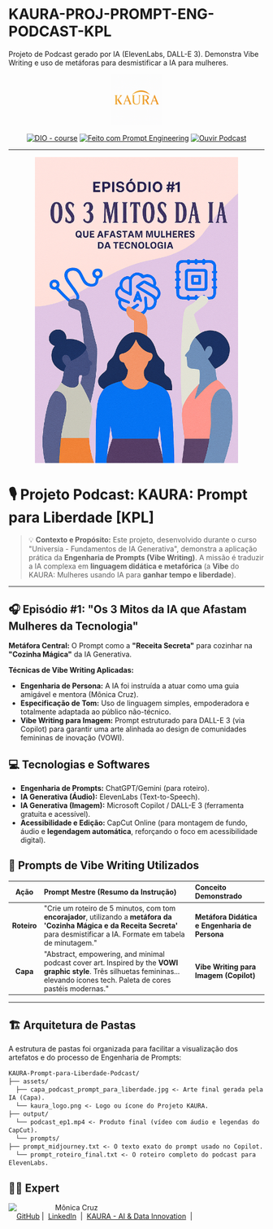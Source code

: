 # KAURA-PROJ-PROMPT-ENG-PODCAST-KPL
Projeto de Podcast gerado por IA (ElevenLabs, DALL-E 3). Demonstra Vibe Writing e uso de metáforas para desmistificar a IA para mulheres.
<p align="center">
    <img width="100" src="https://github.com/monicacruzs/KAURA-PROJ-PROMPT-ENG-PODCAST-KPL/blob/main/assets/Logo%20Kaura%20INPI%20Colorida.png" alt="Logotipo KAURA"> 
</p>

<p align="center">
<a href="https://dio.me/"><img src="https://img.shields.io/badge/DIO-Course-28DA77?logo=youtube" alt="DIO - course"></a>
<a href="https://github.com/monicacruzs/KAURA-PROJ-PROMPT-ENG-PODCAST-KPL/tree/main/prompts" title="Repositório Prompts"><img src="https://img.shields.io/badge/Prompt%20Engineering-Project-blue?logo=github" alt="Feito com Prompt Engineering"></a>
<a href="https://raw.githubusercontent.com/monicacruzs/KAURA-PROJ-PROMPT-ENG-PODCAST-KPL/main/output/202510292135.mp4" title="Ouvir Podcast">
<img src="https://img.shields.io/badge/PODCAST%2FLIBERDADE-Ouvir%20Agora-red?logo=soundcloud&logoColor=white" alt="Ouvir Podcast">
</a>

---

<p align="center">
<img 
    src="https://github.com/monicacruzs/KAURA-PROJ-PROMPT-ENG-PODCAST-KPL/blob/main/assets/Copilot_20251029_211633.png"
    width="400"  
    alt="Capa do Podcast KAURA: Prompt para Liberdade"
/>
</p>

# 🎙️ Projeto Podcast: KAURA: Prompt para Liberdade [KPL]

> 💡 **Contexto e Propósito:** Este projeto, desenvolvido durante o curso "Universia - Fundamentos de IA Generativa", demonstra a aplicação prática da **Engenharia de Prompts (Vibe Writing)**. A missão é traduzir a IA complexa em **linguagem didática e metafórica** (a **Vibe** do KAURA: Mulheres usando IA para **ganhar tempo e liberdade**).

---

## 🎧 Episódio #1: "Os 3 Mitos da IA que Afastam Mulheres da Tecnologia"

**Metáfora Central:** O Prompt como a **"Receita Secreta"** para cozinhar na **"Cozinha Mágica"** da IA Generativa.

**Técnicas de Vibe Writing Aplicadas:**
* **Engenharia de Persona:** A IA foi instruída a atuar como uma guia amigável e mentora (Mônica Cruz).
* **Especificação de Tom:** Uso de linguagem simples, empoderadora e totalmente adaptada ao público não-técnico.
* **Vibe Writing para Imagem:** Prompt estruturado para DALL-E 3 (via Copilot) para garantir uma arte alinhada ao design de comunidades femininas de inovação (VOWI).

## 💻 Tecnologias e Softwares

- **Engenharia de Prompts:** ChatGPT/Gemini (para roteiro).
- **IA Generativa (Áudio):** ElevenLabs (Text-to-Speech).
- **IA Generativa (Imagem):** Microsoft Copilot / DALL-E 3 (ferramenta gratuita e acessível).
- **Acessibilidade e Edição:** CapCut Online (para montagem de fundo, áudio e **legendagem automática**, reforçando o foco em acessibilidade digital).

## 🧠 Prompts de Vibe Writing Utilizados

|   Ação   | Prompt Mestre (Resumo da Instrução) | Conceito Demonstrado |
| :------: | :--- | :--- |
| **Roteiro** | "Crie um roteiro de 5 minutos, com tom **encorajador**, utilizando a **metáfora da 'Cozinha Mágica e da Receita Secreta'** para desmistificar a IA. Formate em tabela de minutagem." | **Metáfora Didática e Engenharia de Persona** |
| **Capa** | "Abstract, empowering, and minimal podcast cover art. Inspired by the **VOWI graphic style**. Três silhuetas femininas... elevando ícones tech. Paleta de cores pastéis modernas." | **Vibe Writing para Imagem (Copilot)** |

---

## 🏗️ Arquitetura de Pastas

A estrutura de pastas foi organizada para facilitar a visualização dos artefatos e do processo de Engenharia de Prompts:
```
KAURA-Prompt-para-Liberdade-Podcast/
├── assets/
  ├── capa_podcast_prompt_para_liberdade.jpg <- Arte final gerada pela IA (Capa).
  └── kaura_logo.png <- Logo ou ícone do Projeto KAURA.
├── output/
  └── podcast_ep1.mp4 <- Produto final (vídeo com áudio e legendas do CapCut).
  └── prompts/
├── prompt_midjourney.txt <- O texto exato do prompt usado no Copilot.
  └── prompt_roteiro_final.txt <- O roteiro completo do podcast para ElevenLabs.
```

## 👨‍💻 Expert

<p>
    <img 
      align=left 
      margin=10 
      width=80 
      src=https://avatars.githubusercontent.com/u/71937997?v=4
    />
    <p>&nbsp&nbsp&nbspMônica Cruz<br>
    &nbsp&nbsp&nbsp
    <a href=https://github.com/monicacruzs>
    GitHub</a>&nbsp;|&nbsp;
    <a href=https://www.linkedin.com/in/m%C3%B4nicacruz/?locale=pt_BR>LinkedIn</a>
&nbsp;|&nbsp;
    <a href="SEU KAURA AQUI">
    KAURA - AI & Data Innovation</a>
&nbsp;|&nbsp;</p>
</p>
<br/><br/>
<p>

